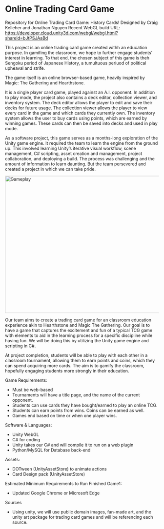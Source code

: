# Online Trading Card Game
Repository for Online Trading Card Game: History Cards!
 Designed by Craig Kelleher and Jonathan Nguyen
 Recent WebGL build URL: https://developer.cloud.unity3d.com/webgl/webgl.html?shareId=bJtPSJAaBd

This project is an online trading card game created withh an education purpose. In gamifing the classroom, we hope to further engage students' interest in learning. To that end, the chosen subject of this game is theh Sengoku period of Japanese History, a tumultuous periuod of political upheaval and strife. 

The game itself is an online browser-based game, heavily inspired by Magic: The Gathering and Hearthstone.

It is a single player card game, played against an A.I. opponent. In addition to play mode, the project also contains a deck editor, collection viewer, and inventory system.
The deck editor allows the player to edit and save their decks for future usage. The collection viewer allows the player to view every card in the game and which cards they currently own. The inventory system allows the user to buy cards using points, which are earned by winning games. These cards can then be saved into decks and used in play mode.

As a software project, this game serves as a months-long exploration of the Unity game engine. It required the team to learn the engine from the ground up. This involved learning Unity’s iterative visual workflow, scene management, C# scripting, asset creation and management, project collaboration, and deploying a build. The process was challenging and the amount of information to learn daunting. But the team persevered and created a project in which we can take pride.

<img src="Assets/Gameplay2.gif" alt="Gameplay" width="800" height="450">

Our team aims to create a trading card game for an classroom education experience akin to
Hearthstone and Magic The Gathering. Our goal is to have a game that captures the
excitement and fun of a typical TCG game with elements to aid in the learning process for a
specific discipline while having fun. We will be doing this by utilizing the Unity game engine
and scripting in C#.

At project completion, students will be able to play with each other in a classroom tournament, allowing
them to earn points and coins, which they can spend acquiring more cards. The aim is to gamify
the classroom, hopefully engaging students more strongly in their education.

Game Requirements:
- Must be web-based
- Tournaments will have a title page, and the name of the current opponent.
- Students can use cards they have bought/earned to play an online TCG.
- Students can earn points from wins. Coins can be earned as well.
- Games end based on time or when one player wins.

Software & Languages:
- Unity WebGL
- C# for coding
- Unity takes our C# and will compile it to run on a web plugin
- Python/MySQL for Database back-end

Assets:
- DOTween (UnityAssetStore) to animate actions
- Card Design pack (UnityAssetStore)

Estimated Minimum Requirements to Run Finished Game1:
- Updated Google Chrome or Microsoft Edge

Sources
- Using unity, we will use public domain images, fan-made art, and the unity art
package for trading card games and will be referencing each source. 
